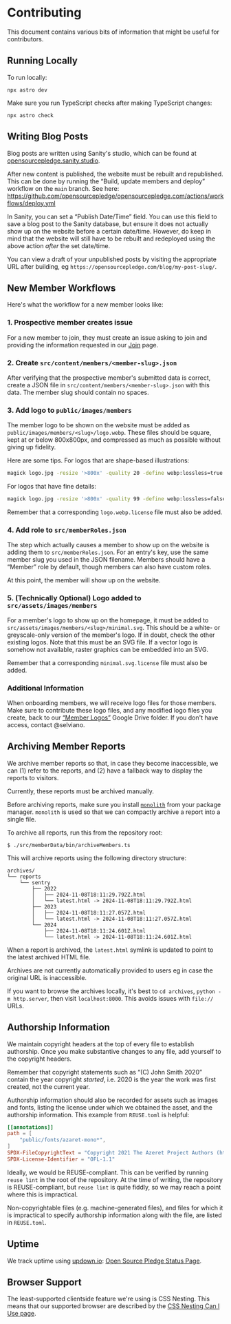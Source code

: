 <!--
© 2024 Vlad-Stefan Harbuz <vlad@vlad.website>
SPDX-License-Identifier: CC-BY-SA-4.0
-->

# Contributing

This document contains various bits of information that might be useful for contributors.

## Running Locally

To run locally:

```
npx astro dev
```

Make sure you run TypeScript checks after making TypeScript changes:

```
npx astro check
```

## Writing Blog Posts

Blog posts are written using Sanity's studio, which can be found at [opensourcepledge.sanity.studio][sanity-studio].

After new content is published, the website must be rebuilt and republished. This can be done by running the “Build,
update members and deploy” workflow on the `main` branch. See here:
https://github.com/opensourcepledge/opensourcepledge.com/actions/workflows/deploy.yml

In Sanity, you can set a “Publish Date/Time” field. You can use this field to save a blog post to the Sanity database,
but ensure it does not actually show up on the website before a certain date/time. However, do keep in mind that the
website will still have to be rebuilt and redeployed using the above action _after_ the set date/time.

You can view a draft of your unpublished posts by visiting the appropriate URL after building, eg
`https://opensourcepledge.com/blog/my-post-slug/`.

## New Member Workflows

Here's what the workflow for a new member looks like:

### 1. Prospective member creates issue

For a new member to join, they must create an issue asking to join and providing the information requested in our
[Join][join] page.

### 2. Create `src/content/members/<member-slug>.json`

After verifying that the prospective member's submitted data is correct, create a JSON file in
`src/content/members/<member-slug>.json` with this data. The member slug should contain no spaces.

### 3. Add logo to `public/images/members`

The member logo to be shown on the website must be added as `public/images/members/<slug>/logo.webp`. These files should
be square, kept at or below 800x800px, and compressed as much as possible without giving up fidelity.

Here are some tips. For logos that are shape-based illustrations:

```sh
magick logo.jpg -resize '>800x' -quality 20 -define webp:lossless=true -define webp:exact=true logo.webp
```

For logos that have fine details:

```sh
magick logo.jpg -resize '>800x' -quality 99 -define webp:lossless=false -define webp:exact=true logo.webp
```

Remember that a corresponding `logo.webp.license` file must also be added.

### 4. Add role to `src/memberRoles.json`

The step which actually causes a member to show up on the website is adding them to `src/memberRoles.json`. For an
entry's key, use the same member slug you used in the JSON filename. Members should have a “Member” role by default,
though members can also have custom roles.

At this point, the member will show up on the website.

### 5. (Technically Optional) Logo added to `src/assets/images/members`

For a member's logo to show up on the homepage, it must be added to `src/assets/images/members/<slug>/minimal.svg`. This
should be a white- or greyscale-only version of the member's logo. If in doubt, check the other existing logos. Note
that this must be an SVG file. If a vector logo is somehow not available, raster graphics can be embedded into an SVG.

Remember that a corresponding `minimal.svg.license` file must also be added.

### Additional Information

When onboarding members, we will receive logo files for those members. Make sure to contribute these logo files, and any
modified logo files you create, back to our [“Member Logos”][member-logos] Google Drive folder. If you don't have
access, contact @selviano.

[member-logos]: https://drive.google.com/drive/folders/1HxYaaY1wy1hZT6O0ZY58s7Y8N4aV0fcn

## Archiving Member Reports

We archive member reports so that, in case they become inaccessible, we can (1) refer to the reports, and (2) have a
fallback way to display the reports to visitors.

Currently, these reports must be archived manually.

Before archiving reports, make sure you install [`monolith`][monolith] from your package manager. `monolith` is used so
that we can compactly archive a report into a single file.

[monolith]: https://github.com/Y2Z/monolith

To archive all reports, run this from the repository root:

```
$ ./src/memberData/bin/archiveMembers.ts
```

This will archive reports using the following directory structure:

```
archives/
└── reports
    └── sentry
        ├── 2022
        │   ├── 2024-11-08T18:11:29.792Z.html
        │   └── latest.html -> 2024-11-08T18:11:29.792Z.html
        ├── 2023
        │   ├── 2024-11-08T18:11:27.057Z.html
        │   └── latest.html -> 2024-11-08T18:11:27.057Z.html
        └── 2024
            ├── 2024-11-08T18:11:24.601Z.html
            └── latest.html -> 2024-11-08T18:11:24.601Z.html
```

When a report is archived, the `latest.html` symlink is updated to point to the latest archived HTML file.

Archives are not currently automatically provided to users eg in case the original URL is inaccessible.

If you want to browse the archives locally, it's best to `cd archives`, `python -m http.server`, then visit
`localhost:8000`. This avoids issues with `file://` URLs.

## Authorship Information

We maintain copyright headers at the top of every file to establish authorship. Once you make substantive changes to any
file, add yourself to the copyright headers.

Remember that copyright statements such as “(C) John Smith 2020” contain the year copyright _started_, i.e. 2020 is the
year the work was first created, not the current year.

Authorship information should also be recorded for assets such as images and fonts, listing the license under which we
obtained the asset, and the authorship information. This example from `REUSE.toml` is helpful:

```toml
[[annotations]]
path = [
    "public/fonts/azaret-mono*",
]
SPDX-FileCopyrightText = "Copyright 2021 The Azeret Project Authors (https://github.com/displaay/azeret)"
SPDX-License-Identifier = "OFL-1.1"
```

Ideally, we would be REUSE-compliant. This can be verified by running `reuse lint` in the root of the repository. At the
time of writing, the repository is REUSE-compliant, but `reuse lint` is quite fiddly, so we may reach a point where this
is impractical.

Non-copyrightable files (e.g. machine-generated files), and files for which it is impractical to specify authorship
information along with the file, are listed in `REUSE.toml`.

## Uptime

We track uptime using [updown.io][updown]: [Open Source Pledge Status Page][status].

## Browser Support

The least-supported clientside feature we're using is CSS Nesting. This means that our supported browser are described
by the [CSS Nesting Can I Use page][css-nesting].

[css-nesting]: https://caniuse.com/css-nesting
[join]: https://opensourcepledge.com/join
[status]: https://updown.io/p/3c87h
[updown]: https://updown.io
[sanity-studio]: https://opensourcepledge.sanity.studio/
